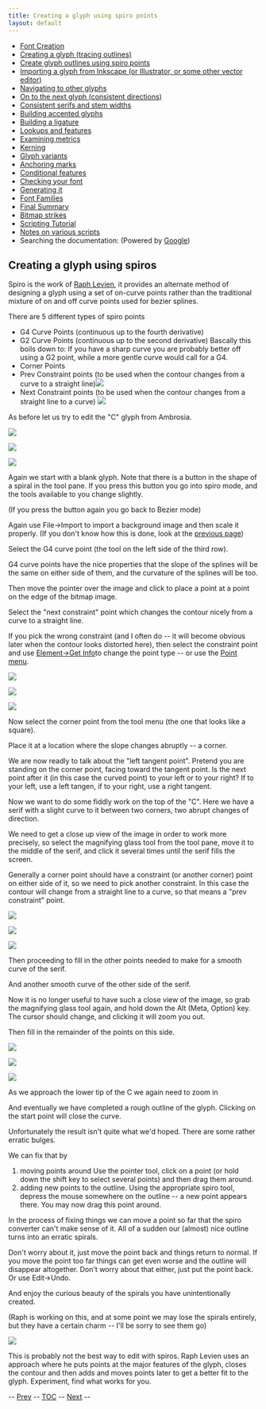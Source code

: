 ```yaml
---
title: Creating a glyph using spiro points
layout: default
---
```



-   [Font Creation](editexample.html#FontCreate)
-   [Creating a glyph (tracing outlines)](editexample.html#CharCreate)
-   [Create glyph outlines using spiro points](editspiro.html)
-   [Importing a glyph from Inkscape (or Illustrator, or some other
    vector editor)](importexample.html)
-   [Navigating to other glyphs](editexample2.html#Navigating)
-   [On to the next glyph (consistent
    directions)](editexample2.html#Creating-o)
-   [Consistent serifs and stem
    widths](editexample3.html#consistent-stems)
-   [Building accented glyphs](editexample4.html#accents)
-   [Building a ligature](editexample4.html#ligature)
-   [Lookups and features](editexample4.html#lookups)
-   [Examining metrics](editexample5.html#metrics)
-   [Kerning](editexample5.html#Kerning)
-   [Glyph variants](editexample6.html#Variants)
-   [Anchoring marks](editexample6.html#Marks)
-   [Conditional features](editexample6-5.html#Conditional)
-   [Checking your font](editexample7.html#checking)
-   [Generating it](editexample7.html#generating)
-   [Font Families](editexample7.html#Families)
-   [Final Summary](editexample7.html#summary)
-   [Bitmap strikes](editexample8.html)
-   [Scripting Tutorial](scripting-tutorial.html)
-   [Notes on various scripts](scriptnotes.html#Special)
-   Searching the documentation: (Powered by
    [Google](http://www.google.com/))

Creating a glyph using spiros
-----------------------------

Spiro is the work of [Raph Levien](http://www.levien.com/), it provides
an alternate method of designing a glyph using a set of on-curve points
rather than the traditional mixture of on and off curve points used for
bezier splines.

There are 5 different types of spiro points

-   G4 Curve Points (continuous up to the fourth derivative)
-   G2 Curve Points (continuous up to the second derivative)
     Bascally this boils down to: If you have a sharp curve you are
    probably better off using a G2 point, while a more gentle curve
    would call for a G4.
-   Corner Points
-   Prev Constraint points (to be used when the contour changes from a
    curve to a straight line)![](img/spiroprevconstraint.png)
-   Next Constraint points (to be used when the contour changes from a
    straight line to a curve) ![](img/spironextconstraint.png)

As before let us try to edit the "C" glyph from Ambrosia.

![](img/Cspiro0.png)

![](img/Cspiro1.png)

![](img/Cspiro2.png)

Again we start with a blank glyph. Note that there is a button in the
shape of a spiral in the tool pane. If you press this button you go into
spiro mode, and the tools available to you change slightly.

(If you press the button again you go back to Bezier mode)

Again use File-\>Import to import a background image and then scale it
properly. (If you don't know how this is done, look at the [previous
page](editexample.html#Import))

Select the G4 curve point (the tool on the left side of the third row).

G4 curve points have the nice properties that the slope of the splines
will be the same on either side of them, and the curvature of the
splines will be too.

Then move the pointer over the image and click to place a point at a
point on the edge of the bitmap image.

Select the "next constraint" point which changes the contour nicely from
a curve to a straight line.

If you pick the wrong constraint (and I often do -- it will become
obvious later when the contour looks distorted here), then select the
constraint point and use [Element-\>Get Info](getinfo.html#Spiro)to
change the point type -- or use the [Point menu](pointmenu.html).

![](img/Cspiro3.png)

![](img/Cspiro4.png)

![](img/Cspiro5.png)

Now select the corner point from the tool menu (the one that looks like
a square).

Place it at a location where the slope changes abruptly -- a corner.

We are now readly to talk about the "left tangent point". Pretend you
are standing on the corner point, facing toward the tangent point. Is
the next point after it (in this case the curved point) to your left or
to your right? If to your left, use a left tangen, if to your right, use
a right tangent.

Now we want to do some fiddly work on the top of the "C". Here we have a
serif with a slight curve to it between two corners, two abrupt changes
of direction.

We need to get a close up view of the image in order to work more
precisely, so select the magnifying glass tool from the tool pane, move
it to the middle of the serif, and click it several times until the
serif fills the screen.

Generally a corner point should have a constraint (or another corner)
point on either side of it, so we need to pick another constraint. In
this case the contour will change from a straight line to a curve, so
that means a "prev constraint" point.

![](img/Cspiro6.png)

![](img/Cspiro6_5.png)

![](img/Cspiro7.png)

Then proceeding to fill in the other points needed to make for a smooth
curve of the serif.

And another smooth curve of the other side of the serif.

Now it is no longer useful to have such a close view of the image, so
grab the magnifying glass tool again, and hold down the Alt (Meta,
Option) key. The cursor should change, and clicking it will zoom you
out.

Then fill in the remainder of the points on this side.

![](img/Cspiro8.png)

![](img/Cspiro9.png)

![](img/Cspirals.png)

As we approach the lower tip of the C we again need to zoom in

And eventually we have completed a rough outline of the glyph. Clicking
on the start point will close the curve.

Unfortunately the result isn't quite what we'd hoped. There are some
rather erratic bulges.

We can fix that by

1.  moving points around 
     Use the pointer tool, click on a point (or hold down the shift key
    to select several points) and then drag them around.
2.  adding new points to the outline.
     Using the appropriate spiro tool, depress the mouse somewhere on
    the outline -- a new point appears there. You may now drag this
    point around.

In the process of fixing things we can move a point so far that the
spiro converter can't make sense of it. All of a sudden our (almost)
nice outline turns into an erratic spirals.

Don't worry about it, just move the point back and things return to
normal. If you move the point too far things can get even worse and the
outline will disappear altogether. Don't worry about that either, just
put the point back. Or use Edit-\>Undo.

And enjoy the curious beauty of the spirals you have unintentionally
created.

(Raph is working on this, and at some point we may lose the spirals
entirely, but they have a certain charm -- I'll be sorry to see them go)

![](img/Cspiro10.png)

This is probably not the best way to edit with spiros. Raph Levien uses
an approach where he puts points at the major features of the glyph,
closes the contour and then adds and moves points later to get a better
fit to the glyph. Experiment, find what works for you.

-- [Prev](editexample.html) -- [TOC](overview.html) --
[Next](importexample.html) --

